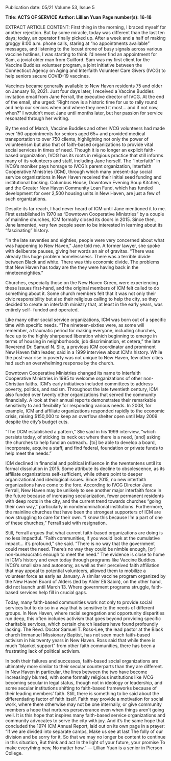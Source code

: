 Publication date: 05/21
Volume 53, Issue 5

**Title: ACTS OF SERVICE**
**Author: Lillian Yuan**
**Page number(s): 16-18**

EXTRACT ARTICLE CONTENT:
First thing in the morning, I 
braced myself for another rejection. But by some miracle, today 
was different than the last ten 
days; today, an operator finally 
picked up. After a week and 
a half of making groggy 8:00 
a.m. phone calls, staring at “no 
appointments available” messages, 
and listening to the locust drone 
of busy signals across various vaccine hotlines, I was starting to 
think I’d never find an appointment for Sam, a jovial older man 
from Guilford. Sam was my first 
client for the Vaccine Buddies 
volunteer program, a joint initiative between the Connecticut 
Agency on Aging and Interfaith 
Volunteer Care Givers (IVCG) to 
help seniors secure COVID-19 
vaccines. 

Vaccines 
became 
generally 
available to New Haven residents 
75 and older on January 18, 2021. 
Just four days later, I received a 
Vaccine Buddies invitation email 
from Jane Ferrall, the executive 
director of IVCG. At the end of 
the email, she urged: “Right now 
is a historic time for us to rally 
round and help our seniors when 
and where they need it most…
and if not now, when?” I wouldn’t 
meet Jane until months later, but 
her passion for service resonated 
through her writing.  

By the end of March, Vaccine 
Buddies and other IVCG volunteers had made over 150 appointments for seniors aged 65+ and 
provided medical transportation 
to over 750 clients, highlighting 
not only the power of volunteerism but also that of faith-based organizations to provide 
vital social services in times of 
need. Though it is no longer an 
explicit faith-based organization, 
IVCG has its roots in religious 
practice that still informs many 
of its volunteers and staff, including Jane herself. The “Interfaith” 
in IVCG’s moniker pays homage 
to IVCG’s parent organization, 
Interfaith 
Cooperative 
Ministries (ICM), through which many 
present-day social service organizations in New Haven received 
their initial seed funding and 
institutional 
backing. 
Columbus House, Downtown Evening 
Soup Kitchen, and the Greater 
New Haven Community Loan 
Fund, which has funded development for over 2,500 housing units 
in New Haven, are just a few of 
such organizations.

Despite its far reach, I had 
never heard of ICM until Jane 
mentioned it to me. First established in 1970 as “Downtown 
Cooperative Ministries” by a couple of mainline churches, ICM 
formally closed its doors in 2015. 
Since then, Jane lamented, very 
few people seem to be interested 
in learning about its “fascinating” 
history. 

“In the late seventies and eighties, people were very concerned 
about what was 
happening 
to 
New Haven,” Jane 
told me. A former 
lawyer, she spoke 
with 
deliberate 
pauses, giving her 
words an air of 
gravitas. 
“There 
was already this 
huge 
problem 
homelessness. There was 
a terrible divide 
between 
Black 
and white. There 
was 
this 
economic divide. 
The 
problems 
that New Haven 
has today are the 
they 
were 
having 
back in the nineteeneighties.” 

Churches, 
especially 
those 
on 
the New Haven 
Green, were experiencing 
these 
issues 
first-hand, 
and the original 
members of ICM 
felt called to do 
something about 
it. Some church 
members felt that it was not only 
their civic responsibility but also 
their religious calling to help the 
city, so they decided to create an 
interfaith ministry that, at least in 
the early years, was entirely self-
funded and operated. 

Like many other social service 
organizations, ICM was born 
out of a specific time with specific needs. “The nineteen-sixties 
were, as some will remember, 
a traumatic period for making 
everyone, including churches, 
face up to the highly sharpened 
liberation 
which 
beginning to emerge in terms 
of housing in neighborhoods, 
job discrimination, et cetera,” 
the late Reverend Dr. Samuel N. 
Slie, a previous ICM coordinator 
and prominent New Haven faith 
leader, said in a 1999 interview 
about ICM’s history. While the 
post-war rise in poverty was not 
unique to New Haven, few other 
cities had such an overwhelming 
response by the church.

Downtown Cooperative Ministries changed its name to Interfaith 
Cooperative Ministries in 
1995 to welcome organizations of 
other non-Christian faiths. ICM’s 
early 
initiatives 
included committees to address poverty, politics, and 
racism. Throughout 
the late twentieth 
century, 
ICM also funded 
over twenty other 
organizations that 
served the community financially. 
A look at their 
annual 
reports 
demonstrates their 
remarkable sensitivity to and flexibility for responding 
various 
needs. In 2008, for 
example, ICM and 
affiliate organizations 
responded 
rapidly to the economic crisis, raising $150,000 to 
keep an overflow 
shelter open until 
May 2009 despite 
the city’s budget 
cuts. 

“The 
DCM 
established a pattern,” Slie said in his 1999 interview, “which persists today, of 
sticking its neck out where there is 
a need, [and] asking the churches 
to help fund an outreach…[to] be 
able to develop a board, incorporate, acquire a staff, and find federal, foundation or private funds 
to help meet the needs.” 

ICM declined in financial and 
political influence in the twententens until its formal dissolution in 2015. Some attribute its 
decline to obsolescence, as its 
affiliate 
organizations 
self-sufficient, while others point 
to deeper organizational and 
ideological issues. Since 2015, 
no new interfaith organizations 
have come to the fore. According 
to IVCG Director Jane Ferrall, 
New Haven may be unlikely to 
see another major interfaith force 
in the future because of increasing secularization, fewer permanent residents with deep roots in 
the city, and the current trend 
towards churches “going their 
own way,” particularly in nondenominational institutions. Furthermore, the mainline churches 
that have been the strongest supporters of ICM are now struggling to care for their own. “I 
know this because I’m a part of 
one of these churches,” Ferrall 
said with resignation.

Still, Ferrall argues that what 
current faith-based organizations 
are doing is no less impactful. 
“Faith communities, if you would 
look at the cumulative impact…
it’s profound,” she said. “There 
is no way that the government 
could meet the need. There’s no 
way they could be nimble enough, 
[or] non-bureaucratic enough to 
meet the need.” The evidence is 
close to home in ICM’s history 
and even today through programs 
like Vaccine Buddies. IVCG’s 
small size and autonomy, as well 
as their perceived faith affiliation 
that may appeal to potential volunteers, allowed them to mobilize 
a volunteer force as early as January. A similar vaccine program 
organized by the New Haven 
Board of Alders (led by Alder Eli 
Sabin), on the other hand, did not 
launch until March 13. Where 
government programs struggle, 
faith-based services help fill in 
crucial gaps. 

Today, many faith-based communities work not only to provide social services but to do so 
in a way that is sensitive to the 
needs of different groups. In New 
Haven, where racial segregation 
and opportunity disparities run 
deep, this often includes activism 
that goes beyond providing specific charitable services, which 
certain church leaders have found 
profoundly lacking. The Revd. 
Doctor Samuel T. Ross-Lee, the 
lead pastor at the Black church 
Immanuel Missionary Baptist, has 
not seen much faith-based activism in his twenty years in New 
Haven. Ross said that while there 
is much “blanket support” from 
other faith communities, there has 
been a frustrating lack of political 
activism. 

In both their failures and successes, faith-based social organizations are ultimately more similar to their secular counterparts 
than they are different. In New 
Haven in particular, the lines 
between the two have become 
increasingly blurred, with some 
formally religious institutions like 
IVCG becoming secular in legal 
status, though not in ideology 
or leadership, and some secular 
institutions shifting to faith-based 
frameworks because of their leading members’ faith. Still, there is 
something to be said about the 
differentiating factor of faith itself. 
Faith may provide a motivation 
for social work, where there otherwise may not be one internally, 
or give community members a 
hope that nurtures perseverance 
even when things aren’t going 
well. It is this hope that inspires 
many faith-based service organizations and community advocates 
to serve the city with joy. And it’s 
the same hope that concluded the 
1974 ICM Annual Report, laid 
out on its own page in a prayer: 
“If we are divided into separate 
camps,
Make us see at last
The folly of our division and be 
sorry for it,
So that we may no longer be 
content
to continue in this situation,
But think and act
In the light of your future, your 
promise
To make everything new,
No matter how.”
— Lillian Yuan is a senior in 
Pierson College.